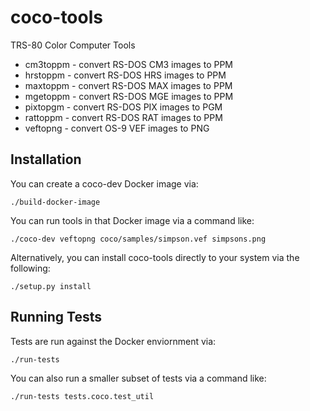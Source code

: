 # coco-tools
TRS-80 Color Computer Tools

- cm3toppm - convert RS-DOS CM3 images to PPM
- hrstoppm - convert RS-DOS HRS images to PPM
- maxtoppm - convert RS-DOS MAX images to PPM
- mgetoppm - convert RS-DOS MGE images to PPM
- pixtopgm - convert RS-DOS PIX images to PGM
- rattoppm - convert RS-DOS RAT images to PPM
- veftopng - convert OS-9 VEF images to PNG


## Installation
You can create a coco-dev Docker image via:
```
./build-docker-image
```

You can run tools in that Docker image via a command like:
```
./coco-dev veftopng coco/samples/simpson.vef simpsons.png
```

Alternatively, you can install coco-tools directly to your system via
the following:
```
./setup.py install
```

## Running Tests
Tests are run against the Docker enviornment via:
```
./run-tests
```

You can also run a smaller subset of tests via a command like:
```
./run-tests tests.coco.test_util
```
